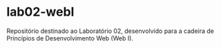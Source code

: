 # lab02-webI
Repositório destinado ao Laboratório 02, desenvolvido para a cadeira de Princípios de Desenvolvimento Web (Web I).
